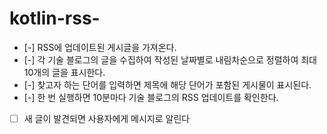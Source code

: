 # kotlin-rss-

- [-] RSS에 업데이트된 게시글을 가져온다.
- [-] 각 기술 블로그의 글을 수집하여 작성된 날짜별로 내림차순으로 정렬하여 최대 10개의 글을 표시한다.
- [-] 찾고자 하는 단어를 입력하면 제목에 해당 단어가 포함된 게시물이 표시된다.
- [-] 한 번 실행하면 10분마다 기술 블로그의 RSS 업데이트를 확인한다.
- [ ] 새 글이 발견되면 사용자에게 메시지로 알린다